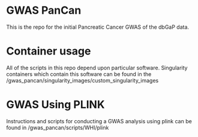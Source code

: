 # GWAS PanCan

 This is the repo for the initial Pancreatic Cancer GWAS of the dbGaP data.

# Container usage

All of the scripts in this repo depend upon particular software. Singularity containers which contain this software can be found in the /gwas_pancan/singularity_images/custom_singularity_images

# GWAS Using PLINK

Instructions and scripts for conducting a GWAS analysis using plink can be found in /gwas_pancan/scripts/WHI/plink
